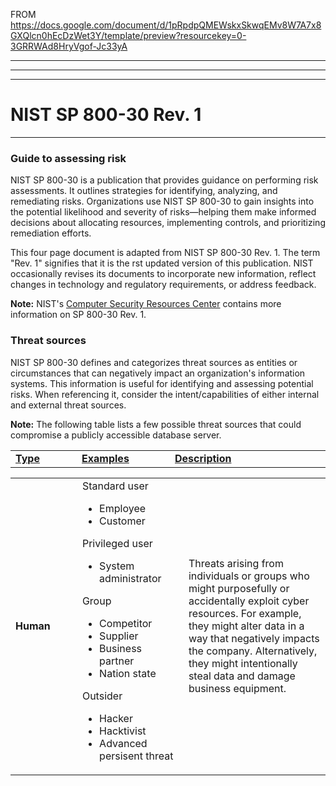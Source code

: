 FROM https://docs.google.com/document/d/1pRpdpQMEWskxSkwqEMv8W7A7x8GXQlcn0hEcDzWet3Y/template/preview?resourcekey=0-3GRRWAd8HryVgof-Jc33yA

---------------------------
---------------------------
---------------------------


# NIST SP 800-30 Rev. 1
---------------------------------

### Guide to assessing risk

NIST SP 800-30 is a publication that provides guidance on performing risk assessments. It outlines
strategies for identifying, analyzing, and remediating risks. Organizations use NIST SP 800-30 to gain
insights into the potential likelihood and severity of risks—helping them make informed decisions
about allocating resources, implementing controls, and prioritizing remediation efforts.

This four page document is adapted from NIST SP 800-30 Rev. 1. The term "Rev. 1" signifies that it is the
rst updated version of this publication. NIST occasionally revises its documents to incorporate new
information, reflect changes in technology and regulatory requirements, or address feedback.

<b>Note:</b> NIST's [Computer Security Resources Center](https://csrc.nist.gov/pubs/sp/800/30/r1/final) contains more information on SP 800-30 Rev. 1.



### Threat sources
NIST SP 800-30 defines and categorizes threat sources as entities or circumstances that can
negatively impact an organization's information systems. This information is useful for identifying and
assessing potential risks. When referencing it, consider the intent/capabilities of either internal and
external threat sources.

<b>Note:</b> The following table lists a few possible threat sources that could compromise a publicly
accessible database server.


<table>
 <tr>
       <td width="150">
       <u><b>Type</b></u>
        </td>
        <td width="200">
        <u><b>Examples</b></u>
        </td>
          <td width="400">
          <u><b>Description</b></u>
        </td>
    </tr>
</table>
<table>
 <tr>
       <td width="150">
       <b>Human</b>
        </td>
        <td width="200">
                Standard user
                        <ul>
                              <li> Employee</li>
                              <li> Customer</li>
                        </ul>  
                Privileged user
                        <ul>
                              <li>System administrator</li>
                        </ul>  
                Group
                        <ul>
                              <li> Competitor</li>
                              <li> Supplier</li>
                              <li> Business partner</li>
                              <li> Nation state</li>
                        </ul>                                               
                Outsider
                        <ul>
                              <li> Hacker</li>
                              <li> Hacktivist</li>
                              <li> Advanced persisent threat</li>
                        </ul>                                                  
        </td>
          <td width="400">
Threats arising from individuals or groups who might purposefully or accidentally exploit cyber resources. For example, they might alter data in a way that negatively impacts the company. Alternatively, they might intentionally steal data and damage business equipment.
        </td>
    </tr>
</table>

